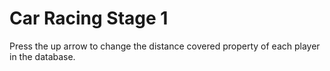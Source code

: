 # Car Racing Stage 1
Press the up arrow to change the distance covered property of each player in the database.
